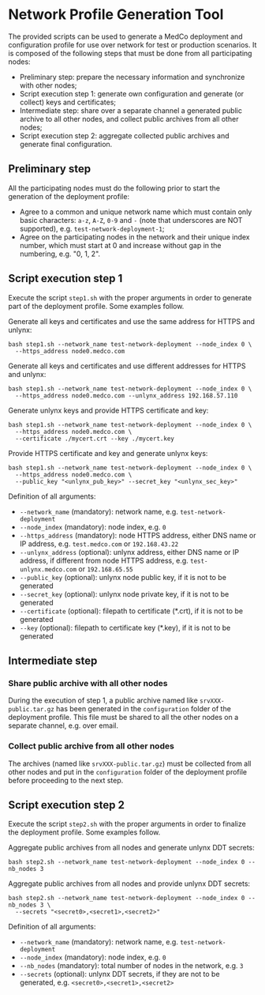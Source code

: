 # Network Profile Generation Tool

The provided scripts can be used to generate a MedCo deployment and configuration profile for use over network for test
or production scenarios. It is composed of the following steps that must be done from all participating nodes:
- Preliminary step: prepare the necessary information and synchronize with other nodes;
- Script execution step 1: generate own configuration and generate (or collect) keys and certificates;
- Intermediate step: share over a separate channel a generated public archive to all other nodes, and collect public archives from all other nodes;
- Script execution step 2: aggregate collected public archives and generate final configuration.

## Preliminary step
All the participating nodes must do the following prior to start the generation of the deployment profile:
- Agree to a common and unique network name which must contain only basic characters: `a-z`, `A-Z`, `0-9` and `-` (note that underscores are NOT supported), e.g. `test-network-deployment-1`;
- Agree on the participating nodes in the network and their unique index number, which must start at 0 and increase without gap in the numbering, e.g. "0, 1, 2".

## Script execution step 1
Execute the script `step1.sh` with the proper arguments in order to generate part of the deployment profile.
Some examples follow.

Generate all keys and certificates and use the same address for HTTPS and unlynx:
```shell
bash step1.sh --network_name test-network-deployment --node_index 0 \
  --https_address node0.medco.com
```

Generate all keys and certificates and use different addresses for HTTPS and unlynx:
```shell
bash step1.sh --network_name test-network-deployment --node_index 0 \
  --https_address node0.medco.com --unlynx_address 192.168.57.110
```

Generate unlynx keys and provide HTTPS certificate and key:
```shell
bash step1.sh --network_name test-network-deployment --node_index 0 \
  --https_address node0.medco.com \
  --certificate ./mycert.crt --key ./mycert.key
```

Provide HTTPS certificate and key and generate unlynx keys:
```shell
bash step1.sh --network_name test-network-deployment --node_index 0 \
  --https_address node0.medco.com \
  --public_key "<unlynx_pub_key>" --secret_key "<unlynx_sec_key>"
```

Definition of all arguments:
- `--network_name` (mandatory): network name, e.g. `test-network-deployment`
- `--node_index` (mandatory): node index, e.g. `0`
- `--https_address` (mandatory): node HTTPS address, either DNS name or IP address, e.g. `test.medco.com` or `192.168.43.22`
- `--unlynx_address` (optional): unlynx address, either DNS name or IP address, if different from node HTTPS address, e.g. `test-unlynx.medco.com` or `192.168.65.55`
- `--public_key` (optional): unlynx node public key, if it is not to be generated
- `--secret_key` (optional): unlynx node private key, if it is not to be generated
- `--certificate` (optional): filepath to certificate (*.crt), if it is not to be generated
- `--key` (optional): filepath to certificate key (*.key), if it is not to be generated

## Intermediate step
### Share public archive with all other nodes
During the execution of step 1, a public archive named like `srvXXX-public.tar.gz` has been generated in the
`configuration` folder of the deployment profile. This file must be shared to all the other nodes on a separate channel,
e.g. over email.

### Collect public archive from all other nodes
The archives (named like `srvXXX-public.tar.gz`) must be collected from all other nodes and put in the `configuration`
folder of the deployment profile before proceeding to the next step.

## Script execution step 2
Execute the script `step2.sh` with the proper arguments in order to finalize the deployment profile.
Some examples follow.

Aggregate public archives from all nodes and generate unlynx DDT secrets:
```shell
bash step2.sh --network_name test-network-deployment --node_index 0 --nb_nodes 3
```

Aggregate public archives from all nodes and provide unlynx DDT secrets:
```shell
bash step2.sh --network_name test-network-deployment --node_index 0 --nb_nodes 3 \
  --secrets "<secret0>,<secret1>,<secret2>"
```

Definition of all arguments:
- `--network_name` (mandatory): network name, e.g. `test-network-deployment`
- `--node_index` (mandatory): node index, e.g. `0`
- `--nb_nodes` (mandatory): total number of nodes in the network, e.g. `3`
- `--secrets` (optional): unlynx DDT secrets, if they are not to be generated, e.g. `<secret0>,<secret1>,<secret2>`
